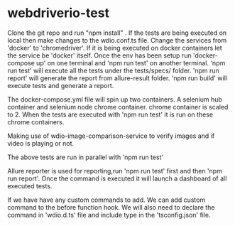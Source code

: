 # webdriverio-test

Clone the git repo and run "npm install" .
If the tests are being executed on local then make changes to the wdio.conf.ts file. Change the services from 'docker' to 'chromedriver'. 
If it is being executed on docker containers let the service be 'docker' itself.
Once the env has been setup run 'docker-compose up' on one terminal and 'npm run test' on another terminal.
'npm run test' will execute all the tests under the tests/specs/ folder.
'npm run report' will generate the report from allure-result folder.
'npm run build' will execute tests and generate a report.

The docker-compose.yml file will spin up two containers. A selenium hub container and selenium node chrome container. chrome container is scaled to 2.
When the tests are executed with 'npm run test' it is run on these chrome containers.

Making use of wdio-image-comparison-service to verify images and if video is playing or not.

The above tests are run in parallel with 'npm run test'

Allure reporter is used for reporting,run 'npm run test' first and then 'npm run report'. Once the command is executed it will launch a dashboard of all executed 
tests.

If we have have any custom commands to add. We can add custom command to the before function hook. We will also need to declare the command in 'wdio.d.ts' file and
include type in the 'tsconfig.json' file.
